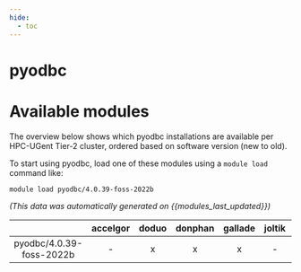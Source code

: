 ```yaml
---
hide:
  - toc
---
```


pyodbc
======

# Available modules


The overview below shows which pyodbc installations are available per HPC-UGent Tier-2 cluster, ordered based on software version (new to old).

To start using pyodbc, load one of these modules using a `module load` command like:

```shell
module load pyodbc/4.0.39-foss-2022b
```

*(This data was automatically generated on {{modules_last_updated}})*  

| |accelgor|doduo|donphan|gallade|joltik|shinx|
| :---: | :---: | :---: | :---: | :---: | :---: | :---: |
|pyodbc/4.0.39-foss-2022b|-|x|x|x|-|-|
